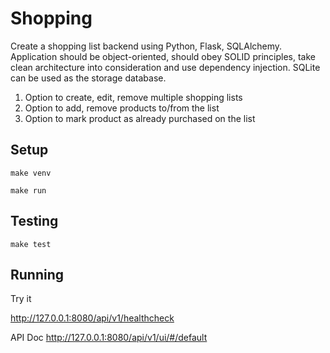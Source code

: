 # Shopping


Create a shopping list backend using Python, Flask, SQLAlchemy. 
Application should be object-oriented, should obey SOLID principles, 
take clean architecture into consideration and use dependency injection. 
SQLite can be used as the storage database.

1. Option to create, edit, remove multiple shopping lists
2. Option to add, remove products to/from the list
3. Option to mark product as already purchased on the list

## Setup

```
make venv
```
```
make run
```

## Testing

```
make test
```

## Running

Try it

http://127.0.0.1:8080/api/v1/healthcheck

API Doc
http://127.0.0.1:8080/api/v1/ui/#/default
